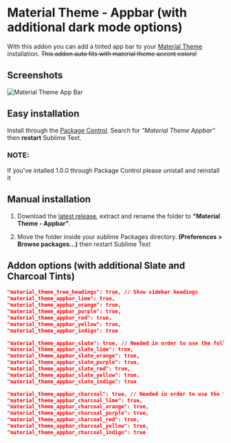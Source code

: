 # Material Theme - Appbar (with additional dark mode options)

With this addon you can add a tinted app bar to your [Material Theme](https://github.com/equinusocio/material-theme) installation. ~~This addon auto fits with material theme accent colors!~~

## Screenshots
![Material Theme App Bar](http://i.imgur.com/LVhR9jq.png)


## Easy installation
Install through the [Package Control](https://packagecontrol.io/installation). Search for *"Material Theme Appbar"* then **restart** Sublime Text.

### NOTE:

If you've intalled 1.0.0 through Package Control please unistall and reinstall it


## Manual installation

1. Download the [latest release](https://github.com/equinusocio/material-theme-appbar/releases/latest), extract and rename the folder to **"Material Theme - Appbar"**.

2. Move the folder inside your sublime Packages directory. **(Preferences > Browse packages...)** then restart Sublime Text

## Addon options (with additional Slate and Charcoal Tints)

```json
"material_theme_tree_headings": true, // Show sidebar headings
"material_theme_appbar_lime": true,
"material_theme_appbar_orange": true,
"material_theme_appbar_purple": true,
"material_theme_appbar_red": true,
"material_theme_appbar_yellow": true,
"material_theme_appbar_indigo": true

"material_theme_appbar_slate": true, // Needed in order to use the following options:
"material_theme_appbar_slate_lime": true,
"material_theme_appbar_slate_orange": true,
"material_theme_appbar_slate_purple": true,
"material_theme_appbar_slate_red": true,
"material_theme_appbar_slate_yellow": true,
"material_theme_appbar_slate_indigo": true

"material_theme_appbar_charcoal": true, // Needed in order to use the following options:
"material_theme_appbar_charcoal_lime": true,
"material_theme_appbar_charcoal_orange": true,
"material_theme_appbar_charcoal_purple": true,
"material_theme_appbar_charcoal_red": true,
"material_theme_appbar_charcoal_yellow": true,
"material_theme_appbar_charcoal_indigo": true

```

